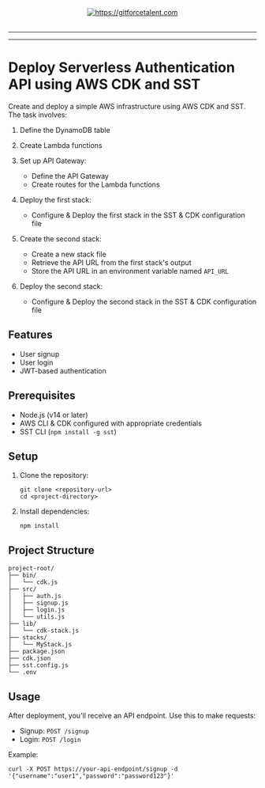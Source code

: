 <div align="center">
	<a target="_blank" href="https://gitforcetalent.com">
        <picture>
            <source media="(prefers-color-scheme: dark)" srcset="https://gitforcetalent.com/_next/image?url=%2Fimages%2Flogo-light.png&w=1920&q=75">
            <source media="(prefers-color-scheme: light)" srcset="https://gitforcetalent.com/_next/image?url=%2Fimages%2Flogo.png&w=1920&q=75">
            <img alt="https://gitforcetalent.com" src="https://gitforcetalent.com/_next/image?url=%2Fimages%2Flogo.png">
        </picture>
	</a>
    <br />
    <br />
</div>

---

---

# Deploy Serverless Authentication API using AWS CDK and SST

Create and deploy a simple AWS infrastructure using AWS CDK and SST. The task involves:

1. Define the DynamoDB table

2. Create Lambda functions

3. Set up API Gateway:

   - Define the API Gateway
   - Create routes for the Lambda functions

4. Deploy the first stack:

   - Configure & Deploy the first stack in the SST & CDK configuration file

5. Create the second stack:

   - Create a new stack file
   - Retrieve the API URL from the first stack's output
   - Store the API URL in an environment variable named `API_URL`

6. Deploy the second stack:
   - Configure & Deploy the second stack in the SST & CDK configuration file

## Features

- User signup
- User login
- JWT-based authentication

## Prerequisites

- Node.js (v14 or later)
- AWS CLI & CDK configured with appropriate credentials
- SST CLI (`npm install -g sst`)

## Setup

1. Clone the repository:

   ```
   git clone <repository-url>
   cd <project-directory>
   ```

2. Install dependencies:

   ```
   npm install
   ```

## Project Structure

```
project-root/
├── bin/
│   └── cdk.js
├── src/
│   ├── auth.js
│   ├── signup.js
│   ├── login.js
│   └── utils.js
├── lib/
│   └── cdk-stack.js
├── stacks/
│   └── MyStack.js
├── package.json
├── cdk.json
├── sst.config.js
└── .env
```

## Usage

After deployment, you'll receive an API endpoint. Use this to make requests:

- Signup: `POST /signup`
- Login: `POST /login`

Example:

```
curl -X POST https://your-api-endpoint/signup -d '{"username":"user1","password":"password123"}'
```
